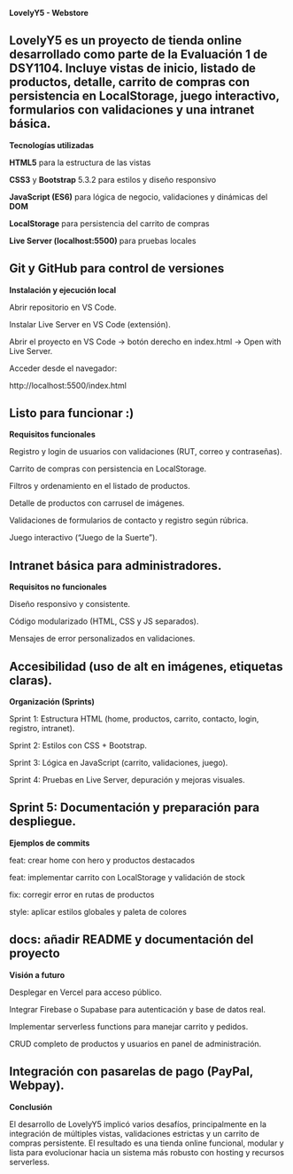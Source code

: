 **LovelyY5 - Webstore**

LovelyY5 es un proyecto de tienda online desarrollado como parte de la Evaluación 1 de DSY1104.
Incluye vistas de inicio, listado de productos, detalle, carrito de compras con persistencia en LocalStorage, juego interactivo, formularios con validaciones y una intranet básica.
------



**Tecnologías utilizadas**

**HTML5** para la estructura de las vistas

**CSS3** y **Bootstrap** 5.3.2 para estilos y diseño responsivo

**JavaScript (ES6)** para lógica de negocio, validaciones y dinámicas del **DOM**

**LocalStorage** para persistencia del carrito de compras

**Live Server (localhost:5500)** para pruebas locales

**Git y GitHub** para control de versiones
------



**Instalación y ejecución local**

Abrir repositorio en VS Code.

Instalar Live Server en VS Code (extensión).

Abrir el proyecto en VS Code → botón derecho en index.html → Open with Live Server.

Acceder desde el navegador:

http://localhost:5500/index.html

Listo para funcionar :)
------



**Requisitos funcionales**

Registro y login de usuarios con validaciones (RUT, correo y contraseñas).

Carrito de compras con persistencia en LocalStorage.

Filtros y ordenamiento en el listado de productos.

Detalle de productos con carrusel de imágenes.

Validaciones de formularios de contacto y registro según rúbrica.

Juego interactivo (“Juego de la Suerte”).

Intranet básica para administradores.
------



**Requisitos no funcionales**

Diseño responsivo y consistente.

Código modularizado (HTML, CSS y JS separados).

Mensajes de error personalizados en validaciones.

Accesibilidad (uso de alt en imágenes, etiquetas claras).
------



**Organización (Sprints)**

Sprint 1: Estructura HTML (home, productos, carrito, contacto, login, registro, intranet).

Sprint 2: Estilos con CSS + Bootstrap.

Sprint 3: Lógica en JavaScript (carrito, validaciones, juego).

Sprint 4: Pruebas en Live Server, depuración y mejoras visuales.

Sprint 5: Documentación y preparación para despliegue.
------



**Ejemplos de commits**

feat: crear home con hero y productos destacados

feat: implementar carrito con LocalStorage y validación de stock

fix: corregir error en rutas de productos

style: aplicar estilos globales y paleta de colores

docs: añadir README y documentación del proyecto
------


**Visión a futuro**

Desplegar en Vercel para acceso público.

Integrar Firebase o Supabase para autenticación y base de datos real.

Implementar serverless functions para manejar carrito y pedidos.

CRUD completo de productos y usuarios en panel de administración.

Integración con pasarelas de pago (PayPal, Webpay).
------


**Conclusión**

El desarrollo de LovelyY5 implicó varios desafíos, principalmente en la integración de múltiples vistas, validaciones estrictas y un carrito de compras persistente.
El resultado es una tienda online funcional, modular y lista para evolucionar hacia un sistema más robusto con hosting y recursos serverless.